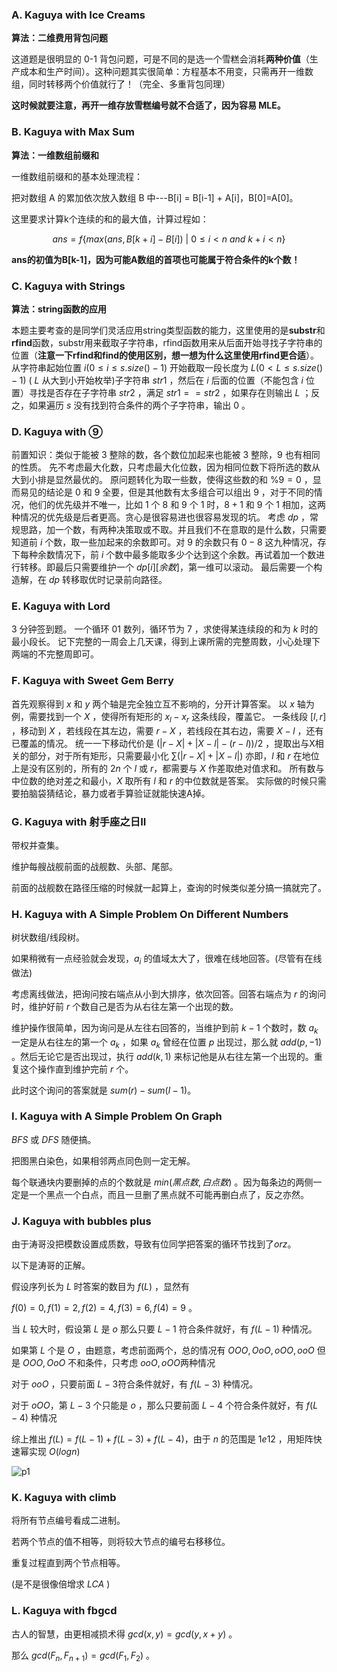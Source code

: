 ### A. Kaguya with Ice Creams

**算法：二维费用背包问题**

这道题是很明显的 0-1 背包问题，可是不同的是选一个雪糕会消耗**两种价值**（生产成本和生产时间）。这种问题其实很简单：方程基本不用变，只需再开一维数组，同时转移两个价值就行了！（完全、多重背包同理）

**这时候就要注意，再开一维存放雪糕编号就不合适了，因为容易 MLE。**



### B. Kaguya with Max Sum

**算法：一维数组前缀和**

一维数组前缀和的基本处理流程：

把对数组 A 的累加依次放入数组 B 中---B[i] = B[i-1] + A[i]，B[0]=A[0]。

这里要求计算k个连续的和的最大值，计算过程如：

$$
ans=f\{max(ans,B[k+i]-B[i])\ |\ 0 \leq i \lt n \ and\  k+i \lt n \}
$$

**ans的初值为B[k-1]，因为可能A数组的首项也可能属于符合条件的k个数！**



### C. Kaguya with Strings

**算法：string函数的应用**

本题主要考查的是同学们灵活应用string类型函数的能力，这里使用的是**substr**和**rfind**函数，substr用来截取子字符串，rfind函数用来从后面开始寻找子字符串的位置（**注意一下rfind和find的使用区别，想一想为什么这里使用rfind更合适**）。从字符串起始位置 $i(0 \leq i \leq s.size()-1)$ 开始截取一段长度为 $L(0\lt L\leq s.size()-1)$ ( $L$ 从大到小开始枚举)子字符串 $str1$ ，然后在 $i$ 后面的位置（不能包含 $i$ 位置）寻找是否存在子字符串 $str2$ ，满足 $str1==str2$ ，如果存在则输出 $L$ ；反之，如果遍历 $s$ 没有找到符合条件的两个子字符串，输出 $0$ 。



### D. Kaguya with ⑨

前置知识：类似于能被 $3$ 整除的数，各个数位加起来也能被 $3$ 整除，$9$ 也有相同的性质。
先不考虑最大化数，只考虑最大化位数，因为相同位数下将所选的数从大到小排是显然最优的。
原问题转化为取一些数，使得这些数的和 $\%9=0$ ，显而易见的结论是 $0$ 和 $9$ 全要，但是其他数有太多组合可以组出 $9$ ，对于不同的情况，他们的优先级并不唯一，比如 $1$ 个 $8$ 和 $9$ 个 $1$ 时，$8+1$ 和 $9$ 个 $1$ 相加，这两种情况的优先级是后者更高。贪心是很容易进也很容易发现的坑。
考虑 $dp$ ，常规思路，加一个数，有两种决策取或不取。并且我们不在意取的是什么数，只需要知道前 $i$ 个数，取一些加起来的余数即可。对 $9$ 的余数只有 $0-8$ 这九种情况，存下每种余数情况下，前 $i$ 个数中最多能取多少个达到这个余数。再试着加一个数进行转移。即最后只需要维护一个 $dp[i][余数]$，第一维可以滚动。
最后需要一个构造解，在 $dp$ 转移取优时记录前向路径。



### E. Kaguya with Lord

$3$ 分钟签到题。
一个循环 $01$ 数列，循环节为 $7$ ，求使得某连续段的和为 $k$ 时的最小段长。
记下完整的一周会上几天课，得到上课所需的完整周数，小心处理下两端的不完整周即可。



### F. Kaguya with Sweet Gem Berry

首先观察得到 $x$ 和 $y$ 两个轴是完全独立互不影响的，分开计算答案。
以 $x$ 轴为例，需要找到一个 $X$ ，使得所有矩形的 $x_l - x_r$ 这条线段，覆盖它。
一条线段 $[l,r]$ ，移动到 $X$ ，若线段在其左边，需要 $r-X$ ，若线段在其右边，需要 $X-l$ ，还有已覆盖的情况。
统一一下移动代价是 $(|r-X|+|X-l|-(r-l))/2$ ，提取出与X相关的部分，对于所有矩形，只需要最小化 $\sum (|r-X|+|X-l|)$
亦即，$l$ 和 $r$ 在地位上是没有区别的，所有的 $2n$ 个 $l$ 或 $r$，都需要与 $X$ 作差取绝对值求和。
所有数与中位数的绝对差之和最小，$X$ 取所有 $l$ 和 $r$ 的中位数就是答案。
实际做的时候只需要拍脑袋猜结论，暴力或者手算验证就能快速A掉。



### G. Kaguya with 射手座之日II

带权并查集。

维护每艘战舰前面的战舰数、头部、尾部。

前面的战舰数在路径压缩的时候就一起算上，查询的时候类似差分搞一搞就完了。



### H.  Kaguya with A Simple Problem On Different Numbers

树状数组/线段树。

如果稍微有一点经验就会发现，$a_i$ 的值域太大了，很难在线地回答。(尽管有在线做法)

考虑离线做法，把询问按右端点从小到大排序，依次回答。回答右端点为 $r$ 的询问时，维护好前 $r$ 个数自己是否为从右往左第一个出现的数。

维护操作很简单，因为询问是从左往右回答的，当维护到前 $k-1$ 个数时，数 $a_k$ 一定是从右往左的第一个 $a_k$ ，如果 $a_k$ 曾经在位置 $p$ 出现过，那么就 $add(p,-1)$ 。然后无论它是否出现过，执行 $add(k,1)$ 来标记他是从右往左第一个出现的。重复这个操作直到维护完前 $r$ 个。

此时这个询问的答案就是 $sum(r)-sum(l-1)$。



### I. Kaguya with A Simple Problem On Graph

$BFS$ 或 $DFS$ 随便搞。

把图黑白染色，如果相邻两点同色则一定无解。

每个联通块内要删掉的点的个数就是 $min(黑点数,白点数)$ 。因为每条边的两侧一定是一个黑点一个白点，而且一旦删了黑点就不可能再删白点了，反之亦然。



### J. Kaguya with bubbles plus

由于涛哥没把模数设置成质数，导致有位同学把答案的循环节找到了$orz$。

以下是涛哥的正解。

假设序列长为 $L$ 时答案的数目为 $f(L)$ ，显然有

$f(0)=0,f(1)=2,f(2)=4,f(3)=6,f(4)=9$ 。

当 $L$ 较大时，假设第 $L$ 是 $o$ 那么只要 $L-1$ 符合条件就好，有 $f(L-1)$ 种情况。

如果第 $L$ 个是 $O$  ，由题意，考虑前面两个，总的情况有 $OOO,OoO, oOO,ooO$ 但是 $OOO,OoO$ 不和条件，只考虑 $ooO,oOO$两种情况

对于 $ooO$ ，只要前面 $L-3$符合条件就好，有 $f(L-3)$ 种情况。

对于 $oOO$，第 $L-3$ 个只能是 $o$ ，那么只要前面 $L-4$ 个符合条件就好，有 $f(L-4)$ 种情况

综上推出 $f(L)=f(L-1)+f(L-3)+f(L-4)$，由于 $n$ 的范围是 $1e12$ ，用矩阵快速幂实现 $O(logn)$

![p1](F:\GitHub\ICPC校集训队资源\2019暑假集训Day1\p1.png)



### K. Kaguya with climb

将所有节点编号看成二进制。

若两个节点的值不相等，则将较大节点的编号右移移位。

重复过程直到两个节点相等。

(是不是很像倍增求 $LCA$ )



### L. Kaguya with fbgcd

古人的智慧，由更相减损术得 $gcd(x,y)=gcd(y,x+y)$ 。

那么 $gcd(F_n,F_{n+1})=gcd(F_1,F_2)$ 。